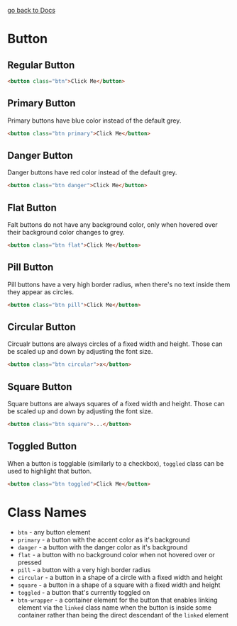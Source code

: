 [go back to Docs](../README.md)

# Button

## Regular Button

```html
<button class="btn">Click Me</button>
```

## Primary Button

Primary buttons have blue color instead of the default grey.

```html
<button class="btn primary">Click Me</button>
```

## Danger Button

Danger buttons have red color instead of the default grey.

```html
<button class="btn danger">Click Me</button>
```

## Flat Button

Falt buttons do not have any background color, only when hovered over their background color changes to grey.

```html
<button class="btn flat">Click Me</button>
```

## Pill Button

Pill buttons have a very high border radius, when there's no text inside them they appear as circles.

```html
<button class="btn pill">Click Me</button>
```

## Circular Button

Circualr buttons are always circles of a fixed width and height. Those can be scaled up and down by adjusting the font size.

```html
<button class="btn circular">x</button>
```

## Square Button

Square buttons are always squares of a fixed width and height. Those can be scaled up and down by adjusting the font size.

```html
<button class="btn square">...</button>
```

## Toggled Button

When a button is togglable (similarly to a checkbox), `toggled` class can be used to highlight that button.

```html
<button class="btn toggled">Click Me</button>
```

# Class Names

- `btn` - any button element
- `primary` - a button with the accent color as it's background
- `danger` - a button with the danger color as it's background
- `flat` - a button with no background color when not hovered over or pressed
- `pill` - a button with a very high border radius
- `circular` - a button in a shape of a circle with a fixed width and height
- `square` - a button in a shape of a square with a fixed width and height
- `toggled` - a button that's currently toggled on
- `btn-wrapper` - a container element for the button that enables linking element via the `linked` class name when the button is inside some container rather than being the direct descendant of the `linked` element
